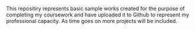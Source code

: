 This repositiry represents basic sample works created for the purpose of completing my coursework and have uploaded it to Github to represent my professional capacity. As time goes on more projects will be included.
